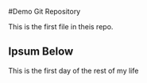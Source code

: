 #Demo Git Repository

This is the first file in theis repo.

## Ipsum Below

This is the first day of the rest of my life
